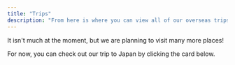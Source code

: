 ```yaml
---
title: "Trips"
description: "From here is where you can view all of our overseas trips!"
---
```

It isn't much at the moment, but we are planning to visit many more places!

For now, you can check out our trip to Japan by clicking the card below.